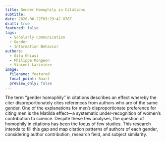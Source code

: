 ```yaml
---
title: Gender Homophily in Citations
subtitle:
date: 2020-06-22T03:29:42.878Z
draft: true
featured: false
tags:
  - Scholarly Communication
  - Gender
  - Information Behavior
authors:
  - Gita Ghiasi
  - Philippe Mongeon
  - Vincent Larivière
image:
  filename: featured
  focal_point: Smart
  preview_only: false
---
```


The term “gender homophily” in citations describes an effect whereby the citer disproportionately cites references from authors who are of the same gender. One of the explanations for men’s disproportionate preference for citing men is the Matilda effect—a systematic under-recognition of women’s contribution to science. Despite these few analyses, the question of homophily in citations has been the focus of few studies. This research intends to fill this gap and map citation patterns of authors of each gender, considering author contribution, research field, and subject similarity.




